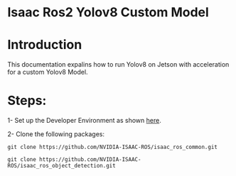 # Isaac Ros2 Yolov8 Custom Model 

Introduction
======================

This documentation expalins how to run Yolov8 on Jetson with acceleration for a custom Yolov8 Model. 

Steps:
======================

1- Set up the Developer Environment as shown [here](https://nvidia-isaac-ros.github.io/getting_started/dev_env_setup.html).

2- Clone the following packages:

  ```git clone https://github.com/NVIDIA-ISAAC-ROS/isaac_ros_common.git```
    
```git clone https://github.com/NVIDIA-ISAAC-ROS/isaac_ros_object_detection.git```
     
